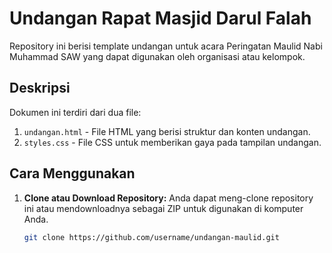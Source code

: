 # Undangan Rapat Masjid Darul Falah

Repository ini berisi template undangan untuk acara Peringatan Maulid Nabi Muhammad SAW yang dapat digunakan oleh organisasi atau kelompok.

## Deskripsi

Dokumen ini terdiri dari dua file:
1. `undangan.html` - File HTML yang berisi struktur dan konten undangan.
2. `styles.css` - File CSS untuk memberikan gaya pada tampilan undangan.

## Cara Menggunakan

1. **Clone atau Download Repository:**
   Anda dapat meng-clone repository ini atau mendownloadnya sebagai ZIP untuk digunakan di komputer Anda.

   ```bash
   git clone https://github.com/username/undangan-maulid.git
